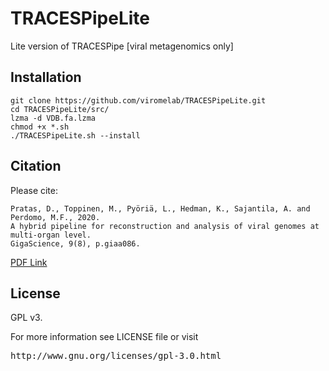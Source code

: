# TRACESPipeLite

Lite version of TRACESPipe [viral metagenomics only]

## Installation ##

```
git clone https://github.com/viromelab/TRACESPipeLite.git
cd TRACESPipeLite/src/
lzma -d VDB.fa.lzma
chmod +x *.sh
./TRACESPipeLite.sh --install
```

## Citation ##

Please cite:
```
Pratas, D., Toppinen, M., Pyöriä, L., Hedman, K., Sajantila, A. and Perdomo, M.F., 2020. 
A hybrid pipeline for reconstruction and analysis of viral genomes at multi-organ level.
GigaScience, 9(8), p.giaa086.
```
[PDF Link](https://doi.org/10.1093/gigascience/giaa086)

## License ##

GPL v3.

For more information see LICENSE file or visit
<pre>http://www.gnu.org/licenses/gpl-3.0.html</pre>



